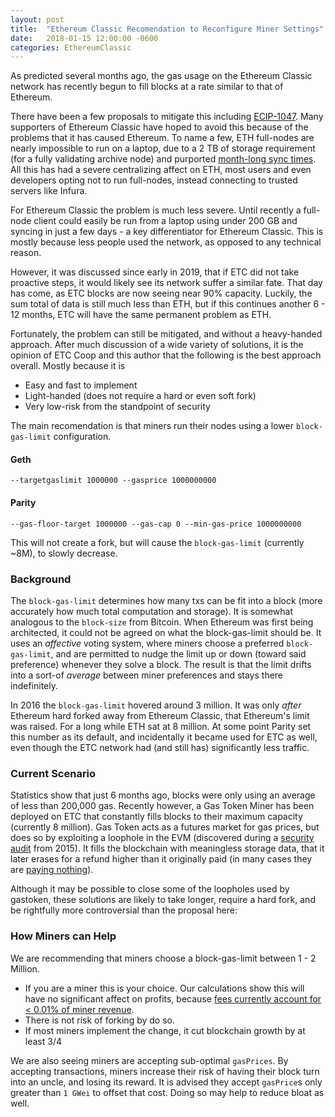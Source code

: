 ```yaml
---
layout: post
title:  "Ethereum Classic Recomendation to Reconfigure Miner Settings"
date:   2018-01-15 12:00:00 -0600
categories: EthereumClassic
---
```


As predicted several months ago, the gas usage on the Ethereum Classic network has recently begun to fill blocks at a rate similar to that of Ethereum. 

There have been a few proposals to mitigate this including [ECIP-1047](https://github.com/ethereumclassic/ECIPs/blob/master/_specs/ecip-1047.md). Many supporters of Ethereum Classic have hoped to avoid this because of the problems that it has caused Ethereum. To name a few, ETH full-nodes are nearly impossible to run on a laptop, due to a 2 TB of storage requirement (for a fully validating archive node) and purported [month-long sync times](https://twitter.com/ercwl/status/1159940020331040770). All this has had a severe centralizing affect on ETH, most users and even developers opting not to run full-nodes, instead connecting to trusted servers like Infura.

For Ethereum Classic the problem is much less severe. Until recently a full-node client could easily be run from a laptop using under 200 GB and syncing in just a few days - a key differentiator for Ethereum Classic. This is mostly because less people used the network, as opposed to any technical reason.

However, it was discussed since early in 2019, that if ETC did not take proactive steps, it would likely see its network suffer a similar fate. That day has come, as ETC blocks are now seeing near 90% capacity. Luckily, the sum total of data is still much less than ETH, but if this continues another 6 - 12 months, ETC will have the same permanent problem as ETH. 

Fortunately, the problem can still be mitigated, and without a heavy-handed approach. After much discussion of a wide variety of solutions, it is the opinion of ETC Coop and this author that the following is the best approach overall. Mostly because it is 

 - Easy and fast to implement
 - Light-handed (does not require a hard or even soft fork)
 - Very low-risk from the standpoint of security

The main recomendation is that miners run their nodes using a lower `block-gas-limit` configuration.

#### Geth
```
--targetgaslimit 1000000 --gasprice 1000000000
```

#### Parity
```
--gas-floor-target 1000000 --gas-cap 0 --min-gas-price 1000000000
```

This will not create a fork, but will cause the `block-gas-limit` (currently ~8M), to slowly decrease.

### Background
The `block-gas-limit` determines how many txs can be fit into a block (more accurately how much total computation and storage). It is somewhat analogous to the `block-size` from Bitcoin. When Ethereum was first being architected, it could not be agreed on what the block-gas-limit should be. It uses an _affective_ voting system, where miners choose a preferred `block-gas-limit`, and are permitted to nudge the limit up or down (toward said preference) whenever they solve a block. The result is that the limit drifts into a sort-of _average_ between miner preferences and stays there indefinitely. 

In 2016 the `block-gas-limit` hovered around 3 million. It was only _after_ Ethereum hard forked away from Ethereum Classic, that Ethereum's limit was raised. For a long while ETH sat at 8 million. At some point Parity set this number as its default, and incidentally it became used for ETC as well, even though the ETC network had (and still has) significantly less traffic.

### Current Scenario
Statistics show that just 6 months ago, blocks were only using an average of less than 200,000 gas. Recently however, a Gas Token Miner has been deployed on ETC that constantly fills blocks to their maximum capacity (currently 8 million). Gas Token acts as a futures market for gas prices, but does so by exploiting a loophole in the EVM (discovered during a [security audit](https://github.com/LeastAuthority/ethereum-analyses/blob/master/GasEcon.md#abusing-the-storage-refund-mechanism) from 2015). It fills the blockchain with meaningless storage data, that it later erases for a refund higher than it originally paid (in many cases they are [paying nothing](https://etcblockexplorer.com/tx/0x3932d548454ec6876dcad6e56ae08617eae41e8bbda594b84ad7379a191e6a80)).

Although it may be possible to close some of the loopholes used by gastoken, these solutions are likely to take longer, require a hard fork, and be rightfully more controversial than the proposal here:

### How Miners can Help
We are recommending that miners choose a block-gas-limit between 1 - 2 Million.

 - If you are a miner this is your choice. Our calculations show this will have no significant affect on profits, because [fees currently account for < 0.01% of miner revenue](https://blockscout.com/etc/mainnet/blocks/9498285/transactions). 
 - There is not risk of forking by do so. 
 - If most miners implement the change, it cut blockchain growth by at least 3/4

We are also seeing miners are accepting sub-optimal `gasPrices`. By accepting transactions, miners increase their risk of having their block turn into an uncle, and losing its reward. It is advised they accept `gasPrice`s only greater than `1 GWei` to offset that cost. Doing so may help to reduce bloat as well.


